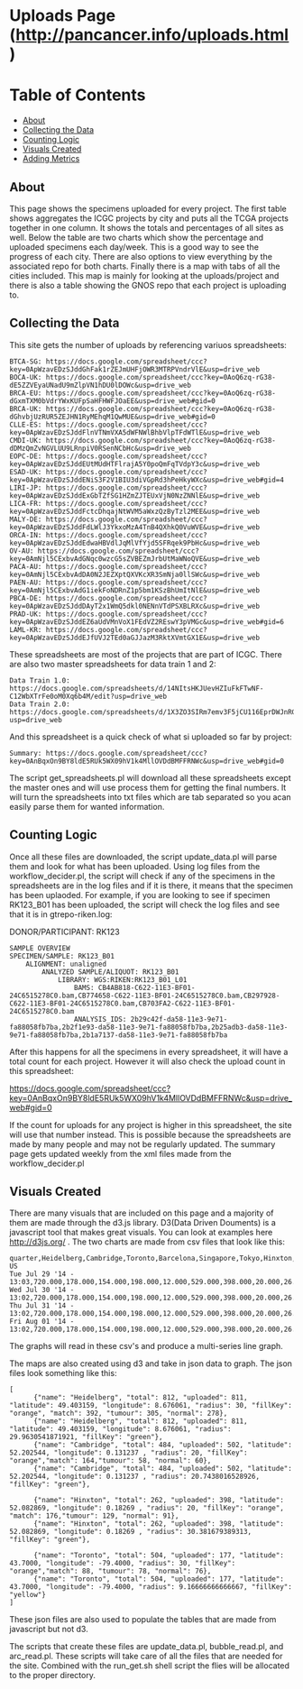 # Uploads Page (http://pancancer.info/uploads.html)

# Table of Contents
  * [About](#about)
  * [Collecting the Data](#collecting-the-data)
  * [Counting Logic](#counting-logic)
  * [Visuals Created](#visuals-created)
  * [Adding Metrics](#adding-metrics)

## About
This page shows the specimens uploaded for every project. The first table shows aggregates the ICGC projects by city and puts all the TCGA projects together in one column. It shows the totals and percentages of all sites as well. Below the table are two charts which show the percentage and uploaded specimens each day/week. This is a good way to see the progress of each city. There are also options to view everything by the associated repo for both charts. Finally there is a map with tabs of all the cities included. This map is mainly for looking at the uploads/project and there is also a table showing the GNOS repo that each project is uploading to.

## Collecting the Data
This site gets the number of uploads by referencing variuos spreadsheets:

	BTCA-SG: https://docs.google.com/spreadsheet/ccc?key=0ApWzavEDzSJddGhFak1rZEJmUHFjOWR3MTRPVndrVlE&usp=drive_web
  	BOCA-UK: https://docs.google.com/spreadsheet/ccc?key=0AoQ6zq-rG38-dE5ZZVEyaUNadU9mZlpVN1hDU0lDOWc&usp=drive_web
  	BRCA-EU: https://docs.google.com/spreadsheet/ccc?key=0AoQ6zq-rG38-dGxmTXM0bVdrYWxKUFpSaHFHWFJOaEE&usp=drive_web#gid=0
  	BRCA-UK: https://docs.google.com/spreadsheet/ccc?key=0AoQ6zq-rG38-dGhvbjUzRUR5ZEJHN1RyMEhqM1QwMUE&usp=drive_web#gid=0
  	CLLE-ES: https://docs.google.com/spreadsheet/ccc?key=0ApWzavEDzSJddFlnVTNmVXA5dWFNWlBhbVlpTFdWTlE&usp=drive_web
  	CMDI-UK: https://docs.google.com/spreadsheet/ccc?key=0AoQ6zq-rG38-dDMzQmZvNGVLUU9LRnpiV0RSenNCbHc&usp=drive_web
  	EOPC-DE: https://docs.google.com/spreadsheet/ccc?key=0ApWzavEDzSJddEUtMUdHTFlrajA5Y0poQmFqTVdpY3c&usp=drive_web
  	ESAD-UK: https://docs.google.com/spreadsheet/ccc?key=0ApWzavEDzSJddENiS3F2V1BIU3diVGpRd3hPeHkyWXc&usp=drive_web#gid=4
	LIRI-JP: https://docs.google.com/spreadsheet/ccc?key=0ApWzavEDzSJddExGbTZfSG1HZmZJTEUxVjN0NzZNNlE&usp=drive_web
  	LICA-FR: https://docs.google.com/spreadsheet/ccc?key=0ApWzavEDzSJddFctcDhqajNtWVM5aWxzQzByTzl2MEE&usp=drive_web
  	MALY-DE: https://docs.google.com/spreadsheet/ccc?key=0ApWzavEDzSJddFdLWlJ3YkxoMzA4TnB4QXhkQ0VuWVE&usp=drive_web
  	ORCA-IN: https://docs.google.com/spreadsheet/ccc?key=0ApWzavEDzSJddEdwaHBVdlJqMlVfYjd5SFRqek9PbHc&usp=drive_web
  	OV-AU: https://docs.google.com/spreadsheet/ccc?key=0AmNjl5CExbvAdGNqc0wzcG5sZVBEZmJrbUtMaWNoQVE&usp=drive_web
  	PACA-AU: https://docs.google.com/spreadsheet/ccc?key=0AmNjl5CExbvAdDA0N2JEZXptQXVKcXR3SmNja0llSWc&usp=drive_web
  	PAEN-AU: https://docs.google.com/spreadsheet/ccc?key=0AmNjl5CExbvAdG1iekFoNDRnZ1p5bm1KSzBhUmItNlE&usp=drive_web
  	PBCA-DE: https://docs.google.com/spreadsheet/ccc?key=0ApWzavEDzSJddDAyT2x1WmQ5dkl0NENnVTdPSXBLRXc&usp=drive_web
  	PRAD-UK: https://docs.google.com/spreadsheet/ccc?key=0ApWzavEDzSJddEZ6aUdVMnVoX1FEdVZ2REswY3pVMGc&usp=drive_web#gid=6
  	LAML-KR: https://docs.google.com/spreadsheet/ccc?key=0ApWzavEDzSJddEJfUVJ2TEd0aGJJazM3RktXVmtGX1E&usp=drive_web

These spreadsheets are most of the projects that are part of ICGC. There are also two master spreadsheets for data train 1 and 2:
  	
  	Data Train 1.0: https://docs.google.com/spreadsheets/d/14NItsHKJUevHZIuFkFTwNF-C12WbXTrFe0oM0Xq6b4M/edit?usp=drive_web
  	Data Train 2.0: https://docs.google.com/spreadsheets/d/1X3ZO3SIRm7emv3F5jCU116EprDWJnRGNqCB8x5HqOws/edit?usp=drive_web
  
And this spreadsheet is a quick check of what si uploaded so far by project:
  	
	Summary: https://docs.google.com/spreadsheet/ccc?key=0AnBqxOn9BY8ldE5RUk5WX09hV1k4MllOVDdBMFFRNWc&usp=drive_web#gid=0
  
The script get_spreadsheets.pl will download all these spreadsheets except the master ones and will use process them for getting the final numbers. It will turn the spreadsheets into txt files which are tab separated so you acan easily parse them for wanted information.

## Counting Logic
Once all these files are downloaded, the script update_data.pl will parse them and look for what has been uploaded. Using log files from the workflow_decider.pl, the script will check if any of the specimens in the spreadsheets are in the log files and if it is there, it means that the specimen has been uplaoded. For example, if you are looking to see if specimen RK123_B01 has been uploaded, the script will check the log files and see that it is in gtrepo-riken.log:

  DONOR/PARTICIPANT: RK123

	SAMPLE OVERVIEW
	SPECIMEN/SAMPLE: RK123_B01
		ALIGNMENT: unaligned
			ANALYZED SAMPLE/ALIQUOT: RK123_B01
				LIBRARY: WGS:RIKEN:RK123_B01_L01
					BAMS: CB4AB818-C622-11E3-BF01-24C6515278C0.bam,CB774658-C622-11E3-BF01-24C6515278C0.bam,CB297928-C622-11E3-BF01-24C6515278C0.bam,CB703FA2-C622-11E3-BF01-24C6515278C0.bam
					ANALYSIS_IDS: 2b29c42f-da58-11e3-9e71-fa88058fb7ba,2b2f1e93-da58-11e3-9e71-fa88058fb7ba,2b25adb3-da58-11e3-9e71-fa88058fb7ba,2b1a7137-da58-11e3-9e71-fa88058fb7ba

After this happens for all the specimens in every spreadsheet, it will have a total count for each project. However it will also check the upload count in this spreadsheet:

  https://docs.google.com/spreadsheet/ccc?key=0AnBqxOn9BY8ldE5RUk5WX09hV1k4MllOVDdBMFFRNWc&usp=drive_web#gid=0

If the count for uploads for any project is higher in this spreadsheet, the site will use that number instead. This is possible because the spreadsheets are made by many people and may not be regularly updated. The summary page gets updated weekly from the xml files made from the workflow_decider.pl

## Visuals Created
There are many visuals that are included on this page and a majority of them are made through the d3.js library. D3(Data Driven Douments) is a javascript tool that makes great visuals. You can look at examples here http://d3js.org/ . The two charts are made from csv files that look like this:
  
    quarter,Heidelberg,Cambridge,Toronto,Barcelona,Singapore,Tokyo,Hinxton,Seoul,Kalyani,Brisbane,Beijing,TCGA-US
    Tue Jul 29 '14 - 13:03,720.000,178.000,154.000,198.000,12.000,529.000,398.000,20.000,26.000,0.000000,25.000000,1874
    Wed Jul 30 '14 - 13:02,720.000,178.000,154.000,198.000,12.000,529.000,398.000,20.000,26.000,0.000000,25.000000,1874
    Thu Jul 31 '14 - 13:02,720.000,178.000,154.000,198.000,12.000,529.000,398.000,20.000,26.000,0.000000,25.000000,1874
    Fri Aug 01 '14 - 13:02,720.000,178.000,154.000,198.000,12.000,529.000,398.000,20.000,26.000,0.000000,25.000000,1874
    
The graphs will read in these csv's and produce a multi-series line graph.

The maps are also created using d3 and take in json data to graph. The json files look something like this:
  
    [
          {"name": "Heidelberg", "total": 812, "uploaded": 811, "latitude": 49.403159, "longitude": 8.676061, "radius": 30, "fillKey": "orange", "match": 392, "tumour": 305, "normal": 278},
          {"name": "Heidelberg", "total": 812, "uploaded": 811, "latitude": 49.403159, "longitude": 8.676061, "radius": 29.9630541871921, "fillKey": "green"},
          {"name": "Cambridge", "total": 484, "uploaded": 502, "latitude": 52.202544, "longitude": 0.131237 , "radius": 20, "fillKey": "orange","match": 164,"tumour": 58, "normal": 60},
          {"name": "Cambridge", "total": 484, "uploaded": 502, "latitude": 52.202544, "longitude": 0.131237 , "radius": 20.7438016528926, "fillKey": "green"},

          {"name": "Hinxton", "total": 262, "uploaded": 398, "latitude": 52.082869, "longitude": 0.18269 , "radius": 20, "fillKey": "orange", "match": 176,"tumour": 129, "normal": 91},
          {"name": "Hinxton", "total": 262, "uploaded": 398, "latitude": 52.082869, "longitude": 0.18269 , "radius": 30.381679389313, "fillKey": "green"},

          {"name": "Toronto", "total": 504, "uploaded": 177, "latitude": 43.7000, "longitude": -79.4000, "radius": 30, "fillKey": "orange","match": 88, "tumour": 78, "normal": 76},
          {"name": "Toronto", "total": 504, "uploaded": 177, "latitude": 43.7000, "longitude": -79.4000, "radius": 9.16666666666667, "fillKey": "yellow"}
    ]
    
These json files are also used to populate the tables that are made from javascript but not d3. 

The scripts that create these files are update_data.pl, bubble_read.pl, and arc_read.pl. These scripts will take care of all the files that are needed for the site. Combined with the run_get.sh shell script the flies will be allocated to the proper directory.
